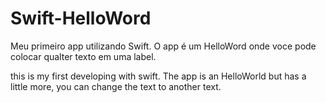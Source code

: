 # Swift-HelloWord

Meu primeiro app utilizando Swift.
O app é um HelloWord onde voce pode colocar qualter texto em uma label.

this is my first developing with swift. 
The app is an HelloWorld but has a little more, you can change the text to another text. 
